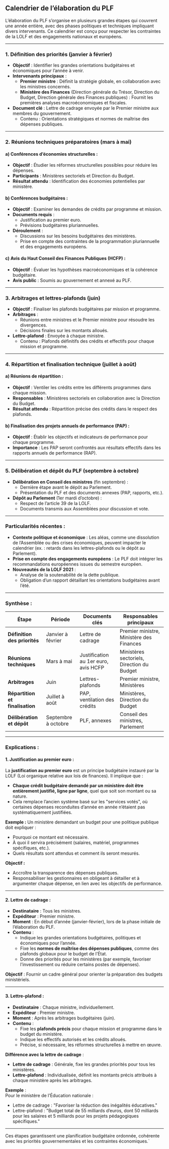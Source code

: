 ## **Calendrier de l’élaboration du PLF**

L’élaboration du PLF s’organise en plusieurs grandes étapes qui couvrent une année entière, avec des phases politiques et techniques impliquant divers intervenants. Ce calendrier est conçu pour respecter les contraintes de la LOLF et des engagements nationaux et européens.

---

### **1. Définition des priorités (janvier à février)**

- **Objectif** : Identifier les grandes orientations budgétaires et économiques pour l’année à venir.
- **Intervenants principaux** :
    - **Premier ministre** : Définit la stratégie globale, en collaboration avec les ministres concernés.
    - **Ministère des Finances** (Direction générale du Trésor, Direction du Budget, Direction générale des Finances publiques) : Fournit les premières analyses macroéconomiques et fiscales.
- **Document clé** : Lettre de cadrage envoyée par le Premier ministre aux membres du gouvernement.
    - Contenu : Orientations stratégiques et normes de maîtrise des dépenses publiques.

---

### **2. Réunions techniques préparatoires (mars à mai)**

#### **a) Conférences d’économies structurelles :**

- **Objectif** : Étudier les réformes structurelles possibles pour réduire les dépenses.
- **Participants** : Ministères sectoriels et Direction du Budget.
- **Résultat attendu** : Identification des économies potentielles par ministère.

#### **b) Conférences budgétaires :**

- **Objectif** : Examiner les demandes de crédits par programme et mission.
- **Documents requis** :
    - Justification au premier euro.
    - Prévisions budgétaires pluriannuelles.
- **Déroulement** :
    - Discussions sur les besoins budgétaires des ministères.
    - Prise en compte des contraintes de la programmation pluriannuelle et des engagements européens.

#### **c) Avis du Haut Conseil des Finances Publiques (HCFP) :**

- **Objectif** : Évaluer les hypothèses macroéconomiques et la cohérence budgétaire.
- **Avis public** : Soumis au gouvernement et annexé au PLF.

---

### **3. Arbitrages et lettres-plafonds (juin)**

- **Objectif** : Finaliser les plafonds budgétaires par mission et programme.
- **Arbitrages** :
    - Réunions entre ministres et le Premier ministre pour résoudre les divergences.
    - Décisions finales sur les montants alloués.
- **Lettre-plafond** : Envoyée à chaque ministre.
    - Contenu : Plafonds définitifs des crédits et effectifs pour chaque mission et programme.

---

### **4. Répartition et finalisation technique (juillet à août)**

#### **a) Réunions de répartition :**

- **Objectif** : Ventiler les crédits entre les différents programmes dans chaque mission.
- **Responsables** : Ministères sectoriels en collaboration avec la Direction du Budget.
- **Résultat attendu** : Répartition précise des crédits dans le respect des plafonds.

#### **b) Finalisation des projets annuels de performance (PAP) :**

- **Objectif** : Établir les objectifs et indicateurs de performance pour chaque programme.
- **Importance** : Les PAP seront confrontés aux résultats effectifs dans les rapports annuels de performance (RAP).

---

### **5. Délibération et dépôt du PLF (septembre à octobre)**

- **Délibération en Conseil des ministres** (fin septembre) :
    - Dernière étape avant le dépôt au Parlement.
    - Présentation du PLF et des documents annexes (PAP, rapports, etc.).
- **Dépôt au Parlement** (1er mardi d’octobre) :
    - Respect de l’article 39 de la LOLF.
    - Documents transmis aux Assemblées pour discussion et vote.

---

### **Particularités récentes :**

- **Contexte politique et économique** : Les aléas, comme une dissolution de l’Assemblée ou des crises économiques, peuvent impacter le calendrier (ex. : retards dans les lettres-plafonds ou le dépôt au Parlement).
- **Prise en compte des engagements européens** : Le PLF doit intégrer les recommandations européennes issues du semestre européen.
- **Nouveautés de la LOLF 2021** :
    - Analyse de la soutenabilité de la dette publique.
    - Obligation d’un rapport détaillant les orientations budgétaires avant l’été.

---

### **Synthèse :**

|**Étape**|**Période**|**Documents clés**|**Responsables principaux**|
|---|---|---|---|
|**Définition des priorités**|Janvier à février|Lettre de cadrage|Premier ministre, Ministère des Finances|
|**Réunions techniques**|Mars à mai|Justification au 1er euro, avis HCFP|Ministères sectoriels, Direction du Budget|
|**Arbitrages**|Juin|Lettres-plafonds|Premier ministre, Ministères|
|**Répartition et finalisation**|Juillet à août|PAP, ventilation des crédits|Ministères, Direction du Budget|
|**Délibération et dépôt**|Septembre à octobre|PLF, annexes|Conseil des ministres, Parlement|

---

### **Explications :**

#### **1. Justification au premier euro :**

La **justification au premier euro** est un principe budgétaire instauré par la LOLF (Loi organique relative aux lois de finances). Il implique que :

- **Chaque crédit budgétaire demandé par un ministère doit être entièrement justifié, ligne par ligne**, quel que soit son montant ou sa nature.
- Cela remplace l’ancien système basé sur les "services votés", où certaines dépenses reconduites d’année en année n’étaient pas systématiquement justifiées.

**Exemple :** Un ministère demandant un budget pour une politique publique doit expliquer :

- Pourquoi ce montant est nécessaire.
- À quoi il servira précisément (salaires, matériel, programmes spécifiques, etc.).
- Quels résultats sont attendus et comment ils seront mesurés.

**Objectif :**

- Accroître la transparence des dépenses publiques.
- Responsabiliser les gestionnaires en obligeant à détailler et à argumenter chaque dépense, en lien avec les objectifs de performance.

---

#### **2. Lettre de cadrage :**

- **Destinataire** : Tous les ministres.
- **Expéditeur** : Premier ministre.
- **Moment** : En début d’année (janvier-février), lors de la phase initiale de l’élaboration du PLF.
- **Contenu** :
    - Indique les grandes orientations budgétaires, politiques et économiques pour l’année.
    - Fixe les **normes de maîtrise des dépenses publiques**, comme des plafonds globaux pour le budget de l’État.
    - Donne des priorités pour les ministères (par exemple, favoriser l’investissement ou réduire certains postes de dépenses).

**Objectif** : Fournir un cadre général pour orienter la préparation des budgets ministériels.

---

#### **3. Lettre-plafond :**

- **Destinataire** : Chaque ministre, individuellement.
- **Expéditeur** : Premier ministre.
- **Moment** : Après les arbitrages budgétaires (juin).
- **Contenu** :
    - Fixe les **plafonds précis** pour chaque mission et programme dans le budget du ministère.
    - Indique les effectifs autorisés et les crédits alloués.
    - Précise, si nécessaire, les réformes structurelles à mettre en œuvre.

**Différence avec la lettre de cadrage** :

- **Lettre de cadrage** : Générale, fixe les grandes priorités pour tous les ministères.
- **Lettre-plafond** : Individualisée, définit les montants précis attribués à chaque ministère après les arbitrages.

**Exemple** :  
Pour le ministère de l’Éducation nationale :

- Lettre de cadrage : "Favoriser la réduction des inégalités éducatives."
- Lettre-plafond : "Budget total de 55 milliards d’euros, dont 50 milliards pour les salaires et 5 milliards pour les projets pédagogiques spécifiques."

---

Ces étapes garantissent une planification budgétaire ordonnée, cohérente avec les priorités gouvernementales et les contraintes économiques.`